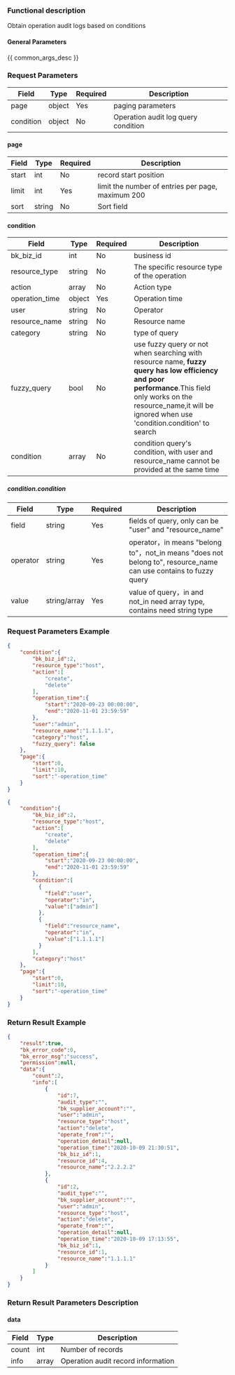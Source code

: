 ### Functional description

 Obtain operation audit logs based on conditions

#### General Parameters

{{ common_args_desc }}

### Request Parameters

| Field | Type | Required | Description |
|---------------------|------------|--------|-----------------------------|
| page | object | Yes | paging parameters |
| condition | object | No | Operation audit log query condition |

#### page

| Field | Type | Required | Description |
|-----------|------------|--------|----------------------|
| start | int | No | record start position |
| limit | int | Yes | limit the number of entries per page, maximum 200 |
| sort | string | No | Sort field |

#### condition

| Field | Type | Required | Description |
|-----------|------------|--------|------------|
| bk_biz_id | int | No | business id |
| resource_type |string | No | The specific resource type of the operation |
| action | array | No | Action type |
| operation_time | object | Yes | Operation time |
| user | string | No | Operator |
| resource_name | string | No | Resource name |
| category | string | No | type of query |
| fuzzy_query    | bool         | No       | use fuzzy query or not when searching with resource name, **fuzzy query has low efficiency and poor performance**.This field only works on the resource_name,it will be ignored when use 'condition.condition' to search |
| condition | array | No | condition query's condition, with user and resource_name cannot be provided at the same time |

##### condition.condition

| Field    | Type         | Required | Description                                                  |
| -------- | ------------ | -------- | ------------------------------------------------------------ |
| field    | string       | Yes      | fields of query, only can be "user" and "resource_name"      |
| operator | string       | Yes      | operator，in means "belong to"，not_in means "does not belong to", resource_name can use contains to fuzzy query |
| value    | string/array | Yes      | value of query，in and not_in need array type, contains need string type |

### Request Parameters Example

```json
{
    "condition":{
        "bk_biz_id":2,
        "resource_type":"host",
        "action":[
            "create",
            "delete"
        ],
        "operation_time":{
            "start":"2020-09-23 00:00:00",
            "end":"2020-11-01 23:59:59"
        },
        "user":"admin",
        "resource_name":"1.1.1.1",
        "category":"host",
        "fuzzy_query": false
    },
    "page":{
        "start":0,
        "limit":10,
        "sort":"-operation_time"
    }
}
```

```json
{
    "condition":{
        "bk_biz_id":2,
        "resource_type":"host",
        "action":[
            "create",
            "delete"
        ],
        "operation_time":{
            "start":"2020-09-23 00:00:00",
            "end":"2020-11-01 23:59:59"
        },
      	"condition":[
          {
            "field":"user",
            "operator":"in",
            "value":["admin"]
          },
          {
            "field":"resource_name",
            "operator":"in",
            "value":["1.1.1.1"]
          }
        ],
        "category":"host"
    },
    "page":{
        "start":0,
        "limit":10,
        "sort":"-operation_time"
    }
}
```

### Return Result Example

```json
{
    "result":true,
    "bk_error_code":0,
    "bk_error_msg":"success",
    "permission":null,
    "data":{
        "count":2,
        "info":[
            {
                "id":7,
                "audit_type":"",
                "bk_supplier_account":"",
                "user":"admin",
                "resource_type":"host",
                "action":"delete",
                "operate_from":"",
                "operation_detail":null,
                "operation_time":"2020-10-09 21:30:51",
                "bk_biz_id":1,
                "resource_id":4,
                "resource_name":"2.2.2.2"
            },
            {
                "id":2,
                "audit_type":"",
                "bk_supplier_account":"",
                "user":"admin",
                "resource_type":"host",
                "action":"delete",
                "operate_from":"",
                "operation_detail":null,
                "operation_time":"2020-10-09 17:13:55",
                "bk_biz_id":1,
                "resource_id":1,
                "resource_name":"1.1.1.1"
            }
        ]
    }
}
```

### Return Result Parameters Description

#### data

| Field | Type | Description |
|-----------|-----------|--------------|
| count | int | Number of records |
| info | array | Operation audit record information |

